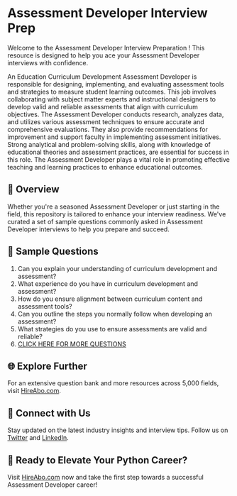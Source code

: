 # Assessment Developer Interview Prep

Welcome to the Assessment Developer Interview Preparation ! This resource is designed to help you ace your Assessment Developer interviews with confidence.

An Education Curriculum Development Assessment Developer is responsible for designing, implementing, and evaluating assessment tools and strategies to measure student learning outcomes. This job involves collaborating with subject matter experts and instructional designers to develop valid and reliable assessments that align with curriculum objectives. The Assessment Developer conducts research, analyzes data, and utilizes various assessment techniques to ensure accurate and comprehensive evaluations. They also provide recommendations for improvement and support faculty in implementing assessment initiatives. Strong analytical and problem-solving skills, along with knowledge of educational theories and assessment practices, are essential for success in this role. The Assessment Developer plays a vital role in promoting effective teaching and learning practices to enhance educational outcomes.

## 🚀 Overview

Whether you're a seasoned Assessment Developer or just starting in the field, this repository is tailored to enhance your interview readiness. We've curated a set of sample questions commonly asked in Assessment Developer interviews to help you prepare and succeed.

## 📝 Sample Questions

1. Can you explain your understanding of curriculum development and assessment?
2. What experience do you have in curriculum development and assessment?
3. How do you ensure alignment between curriculum content and assessment tools?
4. Can you outline the steps you normally follow when developing an assessment?
5. What strategies do you use to ensure assessments are valid and reliable?
6. [CLICK HERE FOR MORE QUESTIONS](https://hireabo.com/job/4_4_26/Assessment%20Developer)

## 🌐 Explore Further

For an extensive question bank and more resources across 5,000 fields, visit [HireAbo.com](https://www.hireabo.com).

## 📱 Connect with Us

Stay updated on the latest industry insights and interview tips. Follow us on [Twitter](https://twitter.com/hireabo) and [LinkedIn](https://www.linkedin.com/in/hire-abo-3609972a8/).

## 🚀 Ready to Elevate Your Python Career?

Visit [HireAbo.com](https://www.hireabo.com) now and take the first step towards a successful Assessment Developer career!